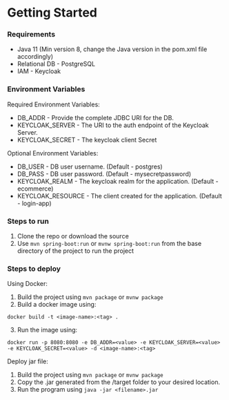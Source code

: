 # Getting Started

### Requirements
* Java 11 (Min version 8, change the Java version in the pom.xml file accordingly)
* Relational DB - PostgreSQL
* IAM - Keycloak

### Environment Variables
Required Environment Variables:

* DB_ADDR - Provide the complete JDBC URI for the DB.
* KEYCLOAK_SERVER - The URI to the auth endpoint of the Keycloak Server.
* KEYCLOAK_SECRET - The keycloak client Secret

Optional Environment Variables:

* DB_USER - DB user username. (Default - postgres)
* DB_PASS - DB user password. (Default - mysecretpassword)
* KEYCLOAK_REALM - The keycloak realm for the application. (Default - ecommerce)
* KEYCLOAK_RESOURCE - The client created for the application. (Default - login-app)

### Steps to run
1. Clone the repo or download the source
2. Use `mvn spring-boot:run`
    or
   `mvnw spring-boot:run`
    from the base directory of the project to run the project
   
### Steps to deploy
Using Docker:
1. Build the project using `mvn package` or `mvnw package`
2. Build a docker image using:
```
docker build -t <image-name>:<tag> .
```
3. Run the image using:
```
docker run -p 8080:8080 -e DB_ADDR=<value> -e KEYCLOAK_SERVER=<value> -e KEYCLOAK_SECRET=<value> -d <image-name>:<tag>
```

Deploy jar file:
1. Build the project using `mvn package` or `mvnw package`
2. Copy the .jar generated from the /target folder to your desired location.
3. Run the program using `java -jar <filename>.jar`
